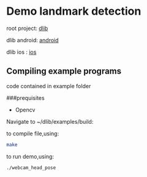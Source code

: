 # Demo landmark detection

root project: [dlib](https://github.com/davisking/dlib)

dlib android: [android](https://github.com/tzutalin/dlib-android)

dlib ios    : [ios](https://github.com/zweigraf/face-landmarking-ios)

## Compiling  example programs
code contained in example folder

###prequisites

- Opencv 

Navigate to ~/dlib/examples/build:

to compile file,using:

```bash 
make
```

to run demo,using:

```bash
./webcam_head_pose
```




